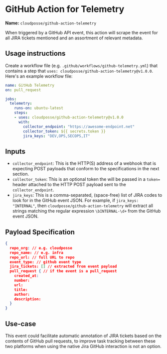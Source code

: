 # GitHub Action for Telemetry

**Name:** `cloudposse/github-action-telemetry`

When triggered by a GitHub API event, this action will scrape the event for all JIRA tickets mentioned and an assortment of relevant metadata.

## Usage instructions

Create a workflow file (e.g. `.github/workflows/github-telemetry.yml`) that contains a step that `uses: cloudposse/github-action-telemetry@v1.0.0`. Here's an example workflow file:

```yaml
name: GitHub Telemetry
on: pull_request

jobs:
  telemetry:
    runs-on: ubuntu-latest
    steps:
    - uses: cloudposse/github-action-telemetry@v1.0.0
      with:
        collector_endpoint: "https://awesome-endpoint.net"
        collector_token: ${{ secrets.token }}
        jira_keys: "DEV,OPS,SECOPS,IT"

```

## Inputs

- `collector_endpoint`: This is the HTTP(S) address of a webhook that is expecting POST payloads that conform to the specifications in the next section.
- `collector_token`: This is an optional token the will be passed in a `token=` header attached to the HTTP POST payload sent to the `collector_endpoint`.
- `jira_keys`: This is a comma-separated, (space-free) list of JIRA codes to look for in the GitHub event JSON. For example, if `jira_keys: "INTERNAL"`, then `cloudposse/github-action-telemetry` will extract all strings matching the regular expression `\bINTERNAL-\d+` from the GitHub event JSON.

## Payload Specification

```json
{
  repo_org: // e.g. cloudposse
  repo_name: // e.g. infra
  repo_url: // full URL to repo
  event_type: // github event type
  jira_tickets: [] // extracted from event payload
  pull_request { // if the event is a pull_request
    created_at:
    number:
    url:
    title:
    author:
    description:
  }
}

```

## Use-case

This event could facilitate automatic annotation of JIRA tickets based on the contents of GitHub pull requests, to improve task tracking between these two platforms when using the native Jira GitHub interaction is not an option.
